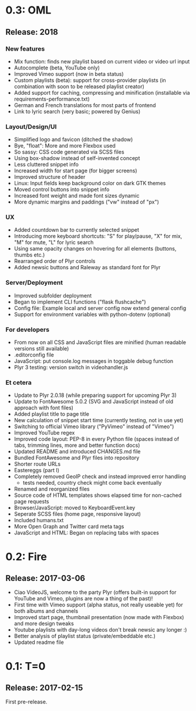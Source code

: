# 0.3: OML
## Release: 2018

### New features

* Mix function: finds new playlist based on current video or video url input
* Autocomplete (beta, YouTube only)
* Improved Vimeo support (now in beta status)
* Custom playlists (beta): support for cross-provider playlists (in combination with soon to be released playlist creator)
* Added support for caching, compressing and minification (installable via requirements-performance.txt)
* German and French translations for most parts of frontend
* Link to lyric search (very basic; powered by Genius)

### Layout/Design/UI

* Simplified logo and favicon (ditched the shadow)
* Bye, "float": More and more Flexbox used
* So sassy: CSS code generated via SCSS files
* Using box-shadow instead of self-invented concept
* Less cluttered snippet info
* Increased width for start page (for bigger screens)
* Improved structure of header
* Linux: Input fields keep background color on dark GTK themes
* Moved control buttons into snippet info
* Increased font weight and made font sizes dynamic
* More dynamic margins and paddings ("vw" instead of "px")

### UX

* Added countdown bar to currently selected snippet
* Introducing more keyboard shortcuts: "S" for play/pause, "X" for mix, "M" for mute, "L" for lyric search
* Using same opacity changes on hovering for all elements (buttons, thumbs etc.)
* Rearranged order of Plyr controls
* Added newsic buttons and Raleway as standard font for Plyr

### Server/Deployment

* Improved subfolder deployment
* Began to implement CLI functions ("flask flushcache")
* Config file: Example local and server config now extend general config
* Support for environment variables with python-dotenv (optional)

### For developers

* From now on all CSS and JavaScript files are minified (human readable versions still available)
* .editorconfig file
* JavaScript: put console.log messages in toggable debug function
* Plyr 3 testing: version switch in videohandler.js

### Et cetera

* Update to Plyr 2.0.18 (while preparing support for upcoming Plyr 3)
* Update to FontAwesome 5.0.2 (SVG and JavaScript instead of old approach with font files)
* Added playlist title to page title
* New calculation of snippet start time (currently testing, not in use yet)
* Switching to official Vimeo library ("PyVimeo" instead of "Vimeo")
* Improved YouTube regex
* Improved code layout: PEP-8 in every Python file (spaces instead of tabs, trimming lines, more and better function docs)
* Updated README and introduced CHANGES.md file
* Bundled FontAwesome and Plyr files into repository
* Shorter route URLs
* Eastereggs (part I)
* Completely removed GeoIP check and instead improved error handling
    * tests needed, country check might come back eventually
* Renamed and reorganized files
* Source code of HTML templates shows elapsed time for non-cached page requests
* Browser/JavaScript: moved to KeyboardEvent.key
* Seperate SCSS files (home page, responsive layout)
* Included humans.txt
* More Open Graph and Twitter card meta tags
* JavaScript and HTML: Began on replacing tabs with spaces

# 0.2: Fire
## Release: 2017-03-06

* Ciao VideoJS, welcome to the party Plyr (offers built-in support for YouTube and Vimeo, plugins are now a thing of the past)!
* First time with Vimeo support (alpha status, not really useable yet) for both albums and channels
* Improved start page, thumbnail presentation (now made with Flexbox) and more design tweaks
* Youtube playlists with day-long videos don't break newsic any longer :)
* Better analysis of playlist status (private/embeddable etc.)
* Updated readme file



# 0.1: T=0
## Release: 2017-02-15

First pre-release.
